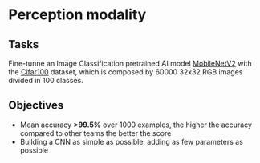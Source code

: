 # Perception modality
## Tasks  
Fine-tunne an Image Classification pretrained AI model [MobileNetV2](https://www.tensorflow.org/api_docs/python/tf/keras/applications/MobileNetV2) with the [Cifar100](https://www.tensorflow.org/datasets/catalog/cifar100?hl=en) dataset, which is composed by 60000 32x32 RGB images divided in 100 classes.

## Objectives
- Mean accuracy **>99.5%** over 1000 examples, the higher the accuracy compared to other teams the better the score
- Building a CNN as simple as possible, adding as few parameters as possible
